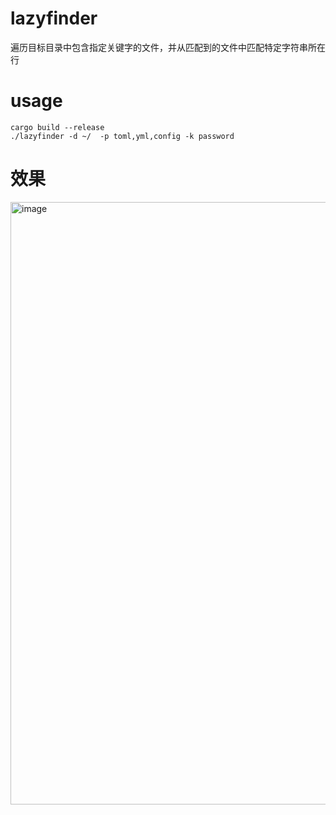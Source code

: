 # lazyfinder
遍历目标目录中包含指定关键字的文件，并从匹配到的文件中匹配特定字符串所在行

# usage
```
cargo build --release
./lazyfinder -d ~/  -p toml,yml,config -k password
```

# 效果

<img width="964" alt="image" src="https://user-images.githubusercontent.com/38530231/153534773-b4bbc7b3-8e62-4ab7-949b-b0bb38aac126.png">


